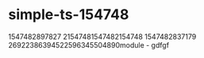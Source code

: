 #  simple-ts-154748
1547482897827
21547481547482154748
1547482837179
26922386394522596345504890module - gdfgf